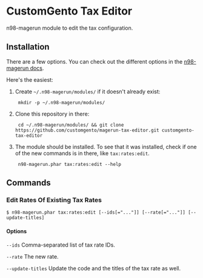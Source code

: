 # CustomGento Tax Editor
n98-magerun module to edit the tax configuration.

## Installation
There are a few options. You can check out the different options in the [n98-magerun docs](https://magerun.net/introducting-the-new-n98-magerun-module-system/).

Here's the easiest:

1. Create `~/.n98-magerun/modules/` if it doesn't already exist:

        mkdir -p ~/.n98-magerun/modules/

2. Clone this repository in there:

        cd ~/.n98-magerun/modules/ && git clone https://github.com/customgento/magerun-tax-editor.git customgento-tax-editor

3. The module should be installed. To see that it was installed, check if one of the new commands is in there, like `tax:rates:edit`.

        n98-magerun.phar tax:rates:edit --help

## Commands

### Edit Rates Of Existing Tax Rates

    $ n98-magerun.phar tax:rates:edit [--ids[="..."]] [--rate[="..."]] [--update-titles]

#### Options

`--ids`            Comma-separated list of tax rate IDs.

`--rate`           The new rate.

`--update-titles`  Update the code and the titles of the tax rate as well.
